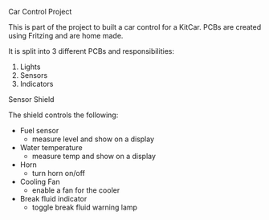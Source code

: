 Car Control Project

This is part of the project to built a car control
for a KitCar.
PCBs are created using Fritzing and are home made.

It is split into 3 different PCBs and responsibilities:
1. Lights
2. Sensors
3. Indicators


Sensor Shield

The shield controls the following:

- Fuel sensor
  - measure level and show on a display
- Water temperature
  - measure temp and show on a display
- Horn
  - turn horn on/off
- Cooling Fan
  - enable a fan for the cooler
- Break fluid indicator
  - toggle break fluid warning lamp

